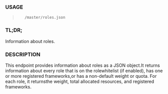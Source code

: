 <!--- This is an automatically generated file. DO NOT EDIT! --->
### USAGE ###
>        /master/roles.json

### TL;DR; ###
Information about roles.

### DESCRIPTION ###
This endpoint provides information about roles as a JSON object.It returns information about every role that is on the rolewhitelist (if enabled), has one or more registered frameworks,or has a non-default weight or quota. For each role, it returnsthe weight, total allocated resources, and registered frameworks.